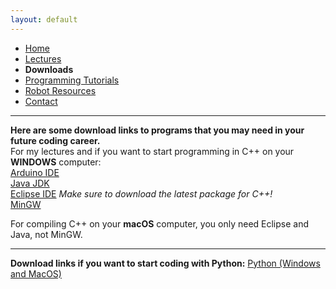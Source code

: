 ```yaml
---
layout: default
---
```

* [Home](../index.md)
* [Lectures](Lectures.md)
* **Downloads**
* [Programming Tutorials](Programming_Tutorials.md)
* [Robot Resources](Robot_Resources.md)
* [Contact](Contact.md)  
* * *
**Here are some download links to programs that you may need in your future coding career.**  
For my lectures and if you want to start programming in C++ on your **WINDOWS** computer:  
[Arduino IDE](https://www.arduino.cc/en/Main/Software)  
[Java JDK](http://www.oracle.com/technetwork/java/javase/downloads/jdk9-downloads-3848520.html)  
[Eclipse IDE](https://www.eclipse.org/downloads/eclipse-packages/) _Make sure to download the latest package for C++!_  
[MinGW](https://sourceforge.net/projects/mingw-w64/)  

For compiling C++ on your **macOS** computer, you only need Eclipse and Java, not MinGW.  
* * *

**Download links if you want to start coding with Python:**
[Python (Windows and MacOS)](https://www.python.org/downloads/)  




